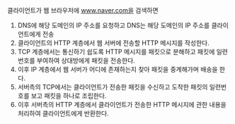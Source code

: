 클라이언트가 웹 브라우저에 www.naver.com을 검색하면
1. DNS에 해당 도메인의 IP 주소를 요청하고 DNS는 해당 도메인의 IP 주소를 클라이언트에게 전송
2. 클라이언트의 HTTP 계층에서 웹 서버에 전송할 HTTP 메시지를 작성한다.
3. TCP 계층에서는 통신하기 쉽도록 HTTP 메시지를 패킷으로 분해하고 패킷에 일련 번호를 부여하여 상대방에게 패킷을 전송한다.
4. 이후 IP 계층에서 웹 서버가 어디에 존재하는지 찾아 패킷을 중계해가며 배송을 한다.
5. 서버측의 TCP에서는 클라이언트가 전송한 패킷을 수신하고 도착한 패킷의 일련번호를 보고 패킷을 하나로 조립한다.
6. 이후 서버측의 HTTP 계층에서 클라이언트가 전송한 HTTP 메시지에 관한 내용을 처리하여 클라이언트에게 반환한다.